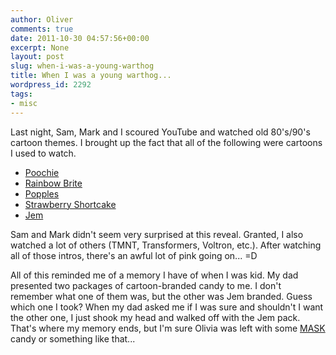 ```yaml
---
author: Oliver
comments: true
date: 2011-10-30 04:57:56+00:00
excerpt: None
layout: post
slug: when-i-was-a-young-warthog
title: When I was a young warthog...
wordpress_id: 2292
tags:
- misc
---
```


Last night, Sam, Mark and I scoured YouTube and watched old 80's/90's cartoon themes.  I brought up the fact that all of the following were cartoons I used to watch.
<ul>
<li><a href="https://www.youtube.com/watch?v=Oln_448CFnk">Poochie</a></li>
<li><a href="https://www.youtube.com/watch?v=QqJtEyxHhkA">Rainbow Brite</a></li>
<li><a href="https://www.youtube.com/watch?v=HSFE5XKCeVI">Popples</a></li>
<li><a href="https://www.youtube.com/watch?v=Cu6Ul7Daxk4">Strawberry Shortcake</a></li>
<li><a href="https://www.youtube.com/watch?v=JNqrWm1M3Sc">Jem</a></li>
</ul>
Sam and Mark didn't seem very surprised at this reveal. Granted, I also watched a lot of others (TMNT, Transformers, Voltron, etc.).  After watching all of those intros, there's an awful lot of pink going on... =D

All of this reminded me of a memory I have of when I was kid.  My dad presented two packages of cartoon-branded candy to me.  I don't remember what one of them was, but the other was Jem branded.  Guess which one I took?  When my dad asked me if I was sure and shouldn't I want the other one, I just shook my head and walked off with the Jem pack.  That's where my memory ends, but I'm sure Olivia was left with some <a href="https://www.youtube.com/watch?v=M0BzBFWt8V8">MASK</a> candy or something like that...